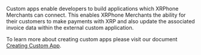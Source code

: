 Custom apps enable developers to build applications which XRPhone Merchants can connect. This enables XRPhone Merchants the ability for their customers to make payments with XRP and also update the associated invoice data within the external custom application. 

To learn more about creating custom apps please visit our document [Creating Custom App](/v0.0.1/Developer%20Portal/creating-custom-app).